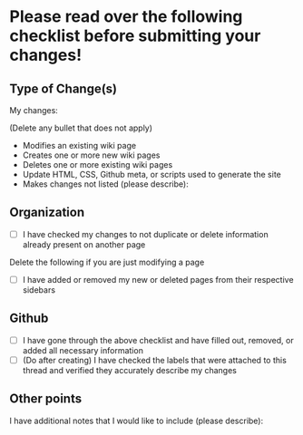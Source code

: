 # Please read over the following checklist before submitting your changes!

## Type of Change(s)
My changes:

(Delete any bullet that does not apply)
 - Modifies an existing wiki page
 - Creates one or more new wiki pages
 - Deletes one or more existing wiki pages
 - Update HTML, CSS, Github meta, or scripts used to generate the site 
 - Makes changes not listed (please describe):

## Organization
- [ ] I have checked my changes to not duplicate or delete information already present on another page

Delete the following if you are just modifying a page
- [ ] I have added or removed my new or deleted pages from their respective sidebars

## Github
- [ ] I have gone through the above checklist and have filled out, removed, or added all necessary information
- [ ] (Do after creating) I have checked the labels that were attached to this thread and verified they accurately describe my changes

## Other points
I have additional notes that I would like to include (please describe):
